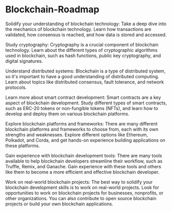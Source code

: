# Blockchain-Roadmap
Solidify your understanding of blockchain technology: Take a deep dive into the mechanics of blockchain technology. Learn how transactions are validated, how consensus is reached, and how data is stored and accessed.

Study cryptography: Cryptography is a crucial component of blockchain technology. Learn about the different types of cryptographic algorithms used in blockchain, such as hash functions, public key cryptography, and digital signatures.

Understand distributed systems: Blockchain is a type of distributed system, so it's important to have a good understanding of distributed computing. Learn about topics like distributed consensus, fault tolerance, and network protocols.

Learn more about smart contract development: Smart contracts are a key aspect of blockchain development. Study different types of smart contracts, such as ERC-20 tokens or non-fungible tokens (NFTs), and learn how to develop and deploy them on various blockchain platforms.

Explore blockchain platforms and frameworks: There are many different blockchain platforms and frameworks to choose from, each with its own strengths and weaknesses. Explore different options like Ethereum, Polkadot, and Corda, and get hands-on experience building applications on these platforms.

Gain experience with blockchain development tools: There are many tools available to help blockchain developers streamline their workflow, such as Truffle, Remix, and Ganache. Gain experience with these tools and others like them to become a more efficient and effective blockchain developer.

Work on real-world blockchain projects: The best way to solidify your blockchain development skills is to work on real-world projects. Look for opportunities to work on blockchain projects for businesses, nonprofits, or other organizations. You can also contribute to open source blockchain projects or build your own blockchain applications.
